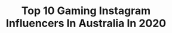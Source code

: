 ---
title: Top 10 Gaming Instagram Influencers In Australia In 2020
description: >-
  Find top gaming Instagram influencers in Australia in 2020. Most popular hashtags: #gaming #gamer #gamingcommunity #pokemon.
platform: Instagram
profiles:
  - username: "sammyfosgaming"
    fullname: >-
      Sammy Foster Gaming
    location: "Australia"
    followers: 2355
    engagement: 3064
    commentsToLikes: 0.117046
    avatar: "https://scontent-lhr8-1.cdninstagram.com/v/t51.2885-19/s320x320/54731704_1127037850799187_3517567138703343616_n.jpg?_nc_ht=scontent-lhr8-1.cdninstagram.com&_nc_ohc=zvzOMTyOJagAX-tfX_1&oh=487f76a35feb7d0618dfbca1ece57e1a&oe=5E9EC5C9"
    verified: false
    hashtags: "#nintendogirl, #playstation4, #selfisolation, #australiaisolation"
  - username: "zoetwodots"
    fullname: >-
      Zoë
    location: "Australia"
    followers: 34145
    engagement: 904
    commentsToLikes: 0.017539
    avatar: "https://scontent-lhr8-1.cdninstagram.com/v/t51.2885-19/s320x320/42398698_326204137943739_5179454980989386752_n.jpg?_nc_ht=scontent-lhr8-1.cdninstagram.com&_nc_ohc=gfvhFcOgrUoAX_jSrTH&oh=d25385df0d60b0190fa5eb6a7358b230&oe=5EB9C6DC"
    verified: false
    hashtags: "#newyorkcity, #festival, #animalcrossingnewhorizons, #binginbeach"
  - username: "bookswithchloe"
    fullname: >-
      chloe
    location: "Australia"
    followers: 28852
    engagement: 1267
    commentsToLikes: 0.015479
    avatar: "https://scontent-ams4-1.cdninstagram.com/v/t51.2885-19/s320x320/80811360_179563023441852_5320036312923766784_n.jpg?_nc_ht=scontent-ams4-1.cdninstagram.com&_nc_ohc=oXtlzS7-49UAX9H8bnA&oh=dda001d7efa1f00cd18ba5f3b8c66dec&oe=5EBA13E5"
    verified: false
    hashtags: "#animalcrossing, #shelfie, #gifted, #giftoriginal"
  - username: "2busygamers"
    fullname: >-
      2 BusyGamers, Neil  🇦🇺
    location: "Australia"
    followers: 6645
    engagement: 518
    commentsToLikes: 0.087161
    avatar: "https://scontent-lhr3-1.cdninstagram.com/vp/0c86bb524eca89315e8147c39794dafc/5E1A80F3/t51.2885-19/s320x320/13731205_420167991486735_1833900771_a.jpg?_nc_ht=scontent-lhr3-1.cdninstagram.com"
    verified: false
    hashtags: "#gamingposts, #residentevil, #gamecollector, #persona"
  - username: "cassiedakota"
    fullname: >-
      🌸 𝓒𝓪𝓼𝓼𝓲𝓮 🌸
    location: "Australia"
    followers: 15623
    engagement: 612
    commentsToLikes: 0.059813
    avatar: "https://scontent-lhr8-1.cdninstagram.com/v/t51.2885-19/s320x320/85191252_3490790084328977_4541082567171899392_n.jpg?_nc_ht=scontent-lhr8-1.cdninstagram.com&_nc_ohc=A9TEds5xKVMAX-FwFQX&oh=cd374a506228c32cf49dfa962e302c98&oe=5EB93F2E"
    verified: false
    hashtags: "#nanoleafandchill, #nailsxcontrol, #gifted, #oscarwylee"
  - username: "super_nindando"
    fullname: >-
      Dan
    location: "Australia"
    followers: 1063
    engagement: 2090
    commentsToLikes: 0.013525
    avatar: "https://scontent-lax3-1.cdninstagram.com/vp/58097e4dba1da0d2e5bafbfd7970fbae/5DD5F21B/t51.2885-19/s320x320/44210035_438649156665331_5006717709946191872_n.jpg?_nc_ht=scontent-lax3-1.cdninstagram.com"
    verified: false
    hashtags: "#pokemonswordshield, #nintendolife, #isolation, #aussiegamer"
  - username: "misscandiceelizabeth_"
    fullname: >-
      Candice Elizabeth
    location: "Australia"
    followers: 24926
    engagement: 506
    commentsToLikes: 0.086256
    avatar: "https://scontent-ams4-1.cdninstagram.com/v/t51.2885-19/s320x320/49858723_337898533727433_216762137526140928_n.jpg?_nc_ht=scontent-ams4-1.cdninstagram.com&_nc_ohc=o0ZBYKZXACYAX9sxaOD&oh=6b1a3160d94d700f4bc044dc5aa393bc&oe=5EB824DE"
    verified: false
    hashtags: "#lesmills, #princessmera, #ruivas, #mera"
  - username: "lauragbert"
    fullname: >-
      Laura Gilbert 💜
    location: "Australia"
    followers: 91403
    engagement: 535
    commentsToLikes: 0.012530
    avatar: "https://scontent-ams4-1.cdninstagram.com/v/t51.2885-19/s320x320/67881385_3039920259383158_5953748219073658880_n.jpg?_nc_ht=scontent-ams4-1.cdninstagram.com&_nc_ohc=q8t7onLrCFcAX_twCwx&oh=366678eb07361ba6ee465db02a827bf7&oe=5EBC6D86"
    verified: true
    hashtags: "#wreckitralph, #lifeadmin, #doggo, #santiagodechile"
  - username: "cwodrex"
    fullname: >-
      cWodrex
    location: "Australia"
    followers: 54312
    engagement: 855
    commentsToLikes: 0.017775
    avatar: "https://scontent-lhr8-1.cdninstagram.com/v/t51.2885-19/s320x320/91470211_1487607781413042_6436890460295266304_n.jpg?_nc_ht=scontent-lhr8-1.cdninstagram.com&_nc_ohc=Le2FleP9THMAX-aGePV&oh=495c45be7810d8b123e9f7138cf62801&oe=5EBCCD1A"
    verified: false
    hashtags: "#games, #fortnitexoverwatch, #skyefortnite, #classy"
  - username: "twanvangendt"
    fullname: >-
      Twan van Gendt
    location: "Australia"
    followers: 33560
    engagement: 772
    commentsToLikes: 0.009242
    avatar: "https://scontent-atl3-1.cdninstagram.com/v/t51.2885-19/s320x320/83082608_174873617070961_3467331143919992832_n.jpg?_nc_ht=scontent-atl3-1.cdninstagram.com&_nc_ohc=3QO96tmr6P8AX-dtDZ1&oh=33756d6f4390fc94bb33ac6ed76f7abf&oe=5EBA1B67"
    verified: true
    hashtags: "#pointing, #sweat, #weightlifting, #takeonefortheteam"
---